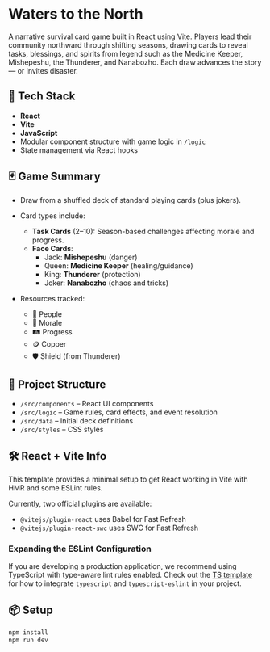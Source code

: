 # Waters to the North

A narrative survival card game built in React using Vite. Players lead their community northward through shifting seasons, drawing cards to reveal tasks, blessings, and spirits from legend such as the Medicine Keeper, Mishepeshu, the Thunderer, and Nanabozho. Each draw advances the story — or invites disaster.

## 🔧 Tech Stack

- **React**
- **Vite**
- **JavaScript**
- Modular component structure with game logic in `/logic`
- State management via React hooks

## 🃏 Game Summary

- Draw from a shuffled deck of standard playing cards (plus jokers).
- Card types include:
  - **Task Cards** (2–10): Season-based challenges affecting morale and progress.
  - **Face Cards**:
    - Jack: **Mishepeshu** (danger)
    - Queen: **Medicine Keeper** (healing/guidance)
    - King: **Thunderer** (protection)
    - Joker: **Nanabozho** (chaos and tricks)

- Resources tracked:
  - 🧍 People
  - 💙 Morale
  - 🛤️ Progress
  - 🪙 Copper
  - 🛡️ Shield (from Thunderer)

## 📁 Project Structure

- `/src/components` – React UI components
- `/src/logic` – Game rules, card effects, and event resolution
- `/src/data` – Initial deck definitions
- `/src/styles` – CSS styles

## 🛠 React + Vite Info

This template provides a minimal setup to get React working in Vite with HMR and some ESLint rules.

Currently, two official plugins are available:

- `@vitejs/plugin-react` uses Babel for Fast Refresh
- `@vitejs/plugin-react-swc` uses SWC for Fast Refresh

### Expanding the ESLint Configuration

If you are developing a production application, we recommend using TypeScript with type-aware lint rules enabled. Check out the [TS template](https://github.com/vitejs/vite/tree/main/packages/create-vite/template-react-ts) for how to integrate `typescript` and `typescript-eslint` in your project.

## 📦 Setup

```bash
npm install
npm run dev
